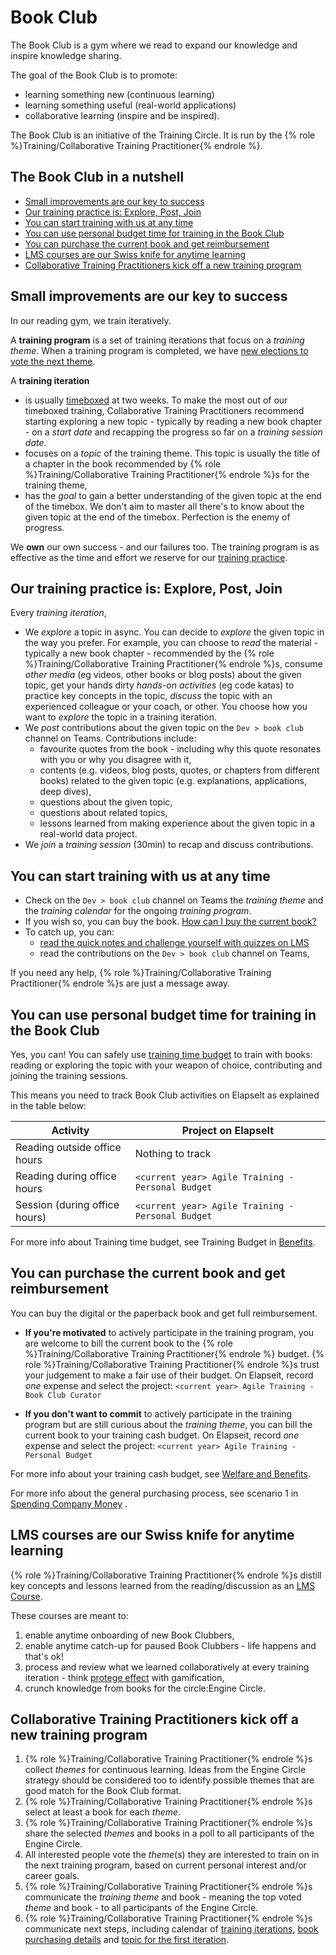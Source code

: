 # Book Club

The Book Club is a gym where we read to expand our knowledge and inspire knowledge sharing.

The goal of the Book Club is to promote:
- learning something new (continuous learning)
- learning something useful (real-world applications)
- collaborative learning (inspire and be inspired).

The Book Club is an initiative of the Training Circle. It is run by the {% role %}Training/Collaborative Training Practitioner{% endrole %}.

## The Book Club in a nutshell
- [Small improvements are our key to success](#small-improvements-are-our-key-to-success)
- [Our training practice is: Explore, Post, Join](#our-training-practice-is-explore-post-join)
- [You can start training with us at any time](#you-can-start-training-with-us-at-any-time)
- [You can use personal budget time for training in the Book Club](#you-can-use-personal-budget-time-for-training-in-the-book-club)
- [You can purchase the current book and get reimbursement](#you-can-purchase-the-current-book-and-get-reimbursement)
- [LMS courses are our Swiss knife for anytime learning](#lms-courses-are-our-swiss-knife-for-anytime-learning)
- [Collaborative Training Practitioners kick off a new training program](#collaborative-training-practitioners-kick-off-a-new-training-program)

## Small improvements are our key to success
In our reading gym, we train iteratively.

A **training program** is a set of training iterations that focus on a *training theme*. When a training program is completed, we have [new elections to vote the next theme](#collaborative-training-practitioners-kick-off-a-new-training-program).

A **training iteration**
- is usually [timeboxed](https://www.agilealliance.org/glossary/timebox/) at two weeks. To make the most out of our timeboxed training, Collaborative Training Practitioners recommend starting exploring a new topic - typically by reading a new book chapter - on a *start date* and recapping the progress so far on a *training session date*.
- focuses on a *topic* of the training theme. This topic is usually the title of a chapter in the book recommended by {% role %}Training/Collaborative Training Practitioner{% endrole %}s for the training theme,
- has the *goal* to gain a better understanding of the given topic at the end of the timebox. We don't aim to master all there's to know about the given topic at the end of the timebox. Perfection is the enemy of progress.

We **own** our own success - and our failures too. The training program is as effective as the time and effort we reserve for our [training practice](#our-training-practice-is-explore-post-join).

## Our training practice is: Explore, Post, Join

Every *training iteration*,
- We *explore* a topic in async. You can decide to *explore* the given topic in the way you prefer. For example, you can choose to *read* the material - typically a new book chapter - recommended by the {% role %}Training/Collaborative Training Practitioner{% endrole %}s, consume *other media* (eg videos, other books or blog posts) about the given topic, get your hands dirty *hands-on activities* (eg code katas) to practice key concepts in the topic, *discuss* the topic with an experienced colleague or your coach, or other. You choose how you want to *explore* the topic in a training iteration.
- We *post* contributions about the given topic on the `Dev > book club` channel on Teams. Contributions include:
  - favourite quotes from the book - including why this quote resonates with you or why you disagree with it,
  - contents (e.g. videos, blog posts, quotes, or chapters from different books) related to the given topic (e.g. explanations, applications, deep dives),
  - questions about the given topic,
  - questions about related topics,
  - lessons learned from making experience about the given topic in a real-world data project.
- We *join* a *training session* (30min) to recap and discuss contributions.


## You can start training with us at any time

- Check on the `Dev > book club` channel on Teams the *training theme* and the *training calendar* for the ongoing *training program*.
- If you wish so, you can buy the book. [How can I buy the current book?](#you-can-purchase-the-current-book-and-get-reimbursement)
- To catch up, you can:
    - [read the quick notes and challenge yourself with quizzes on LMS](#lms-courses-are-our-swiss-knife-for-anytime-learning)
    - read the contributions on the `Dev > book club` channel on Teams,

If you need any help, {% role %}Training/Collaborative Training Practitioner{% endrole %}s are just a message away.


## You can use personal budget time for training in the Book Club
Yes, you can! You can safely use [training time budget](https://handbook.agilelab.it/WelfareAndBenefits.html?h=time%20training%20budget) to train with books: reading or exploring the topic with your weapon of choice, contributing and joining the training sessions.

This means you need to track Book Club activities on ElapseIt as explained in the table below:

| Activity | Project on ElapseIt |
|----------|---------------------|
|Reading outside office hours|Nothing to track|
|Reading during office hours|`<current year> Agile Training - Personal Budget`|
|Session (during office hours)|`<current year> Agile Training - Personal Budget`|

For more info about Training time budget, see Training Budget in [Benefits](WelfareAndBenefits.html).


## You can purchase the current book and get reimbursement

You can buy the digital or the paperback book and get full reimbursement.

- **If you're motivated** to actively participate in the training program, you are welcome to bill the current book to the {% role %}Training/Collaborative Training Practitioner{% endrole %} budget. {% role %}Training/Collaborative Training Practitioner{% endrole %}s trust your judgement to make a fair use of their budget.
	On Elapseit, record *one* expense and select the project: `<current year> Agile Training - Book Club Curator`

- **If you don't want to commit** to actively participate in the training program but are still curious about the *training theme*, you can bill the current book to your training cash budget.
  On Elapseit, record *one* expense and select the project: `<current year> Agile Training - Personal Budget`

For more info about your training cash budget, see [Welfare and Benefits](https://handbook.agilelab.it/WelfareAndBenefits.html?h=cash%20training%20budget).

For more info about the general purchasing process, see scenario 1 in [Spending Company Money](SpendingCompanyMoney.md) .


## LMS courses are our Swiss knife for anytime learning
{% role %}Training/Collaborative Training Practitioner{% endrole %}s distill key concepts and lessons learned from the reading/discussion as an [LMS Course](Courses.md).

These courses are meant to:

1. enable anytime onboarding of new Book Clubbers,
2. enable anytime catch-up for paused Book Clubbers - life happens and that's ok!
3. process and review what we learned collaboratively at every training iteration - think [protege effect](https://effectiviology.com/protege-effect-learn-by-teaching/) with gamification,
4. crunch knowledge from books for the circle:Engine Circle.


## Collaborative Training Practitioners kick off a new training program

1. {% role %}Training/Collaborative Training Practitioner{% endrole %}s collect *themes* for continuous learning. Ideas from the Engine Circle strategy should be considered too to identify possible themes that are good match for the Book Club format.
2. {% role %}Training/Collaborative Training Practitioner{% endrole %}s select at least a book for each *theme*.
3. {% role %}Training/Collaborative Training Practitioner{% endrole %}s share the selected *themes* and books in a poll to all participants of the Engine Circle.
4. All interested people vote the *theme*(s) they are interested to train on in the next training program, based on current personal interest and/or career goals.
5. {% role %}Training/Collaborative Training Practitioner{% endrole %}s communicate the *training theme* and book - meaning the top voted *theme* and book - to all participants of the Engine Circle.
6. {% role %}Training/Collaborative Training Practitioner{% endrole %}s communicate next steps, including calendar of [training iterations](#small-improvements-are-our-key-to-success), [book purchasing details](#you-can-purchase-the-current-book-and-get-reimbursement) and [topic for the first iteration](#our-training-practice-is-explore-post-join).
